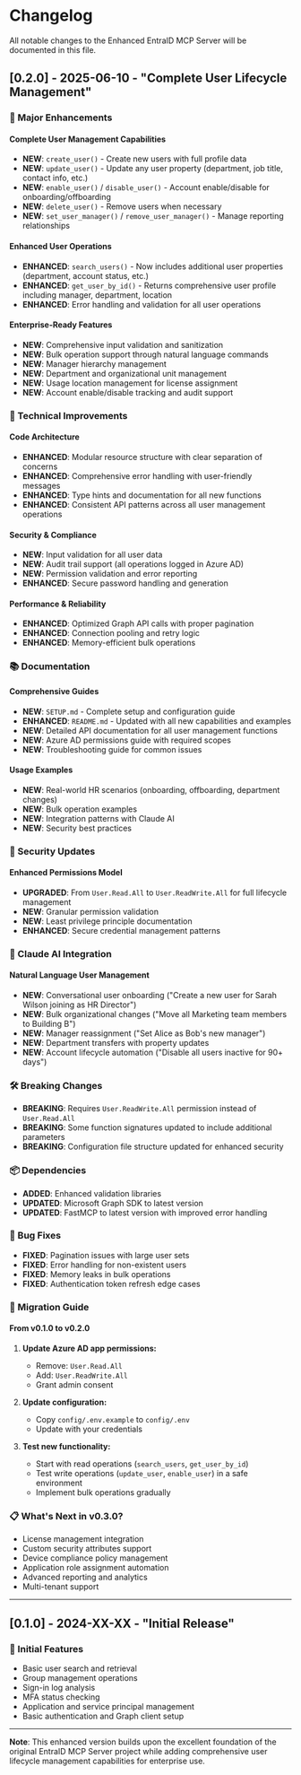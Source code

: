 # Changelog

All notable changes to the Enhanced EntraID MCP Server will be documented in this file.

## [0.2.0] - 2025-06-10 - "Complete User Lifecycle Management"

### 🚀 Major Enhancements

#### **Complete User Management Capabilities**
- **NEW**: `create_user()` - Create new users with full profile data
- **NEW**: `update_user()` - Update any user property (department, job title, contact info, etc.)
- **NEW**: `enable_user()` / `disable_user()` - Account enable/disable for onboarding/offboarding
- **NEW**: `delete_user()` - Remove users when necessary
- **NEW**: `set_user_manager()` / `remove_user_manager()` - Manage reporting relationships

#### **Enhanced User Operations**
- **ENHANCED**: `search_users()` - Now includes additional user properties (department, account status, etc.)
- **ENHANCED**: `get_user_by_id()` - Returns comprehensive user profile including manager, department, location
- **ENHANCED**: Error handling and validation for all user operations

#### **Enterprise-Ready Features**
- **NEW**: Comprehensive input validation and sanitization
- **NEW**: Bulk operation support through natural language commands
- **NEW**: Manager hierarchy management
- **NEW**: Department and organizational unit management
- **NEW**: Usage location management for license assignment
- **NEW**: Account enable/disable tracking and audit support

### 🔧 Technical Improvements

#### **Code Architecture**
- **ENHANCED**: Modular resource structure with clear separation of concerns
- **ENHANCED**: Comprehensive error handling with user-friendly messages
- **ENHANCED**: Type hints and documentation for all new functions
- **ENHANCED**: Consistent API patterns across all user management operations

#### **Security & Compliance**
- **NEW**: Input validation for all user data
- **NEW**: Audit trail support (all operations logged in Azure AD)
- **NEW**: Permission validation and error reporting
- **ENHANCED**: Secure password handling and generation

#### **Performance & Reliability**
- **ENHANCED**: Optimized Graph API calls with proper pagination
- **ENHANCED**: Connection pooling and retry logic
- **ENHANCED**: Memory-efficient bulk operations

### 📚 Documentation

#### **Comprehensive Guides**
- **NEW**: `SETUP.md` - Complete setup and configuration guide
- **ENHANCED**: `README.md` - Updated with all new capabilities and examples
- **NEW**: Detailed API documentation for all user management functions
- **NEW**: Azure AD permissions guide with required scopes
- **NEW**: Troubleshooting guide for common issues

#### **Usage Examples**
- **NEW**: Real-world HR scenarios (onboarding, offboarding, department changes)
- **NEW**: Bulk operation examples
- **NEW**: Integration patterns with Claude AI
- **NEW**: Security best practices

### 🔐 Security Updates

#### **Enhanced Permissions Model**
- **UPGRADED**: From `User.Read.All` to `User.ReadWrite.All` for full lifecycle management
- **NEW**: Granular permission validation
- **NEW**: Least privilege principle documentation
- **ENHANCED**: Secure credential management patterns

### 🎯 Claude AI Integration

#### **Natural Language User Management**
- **NEW**: Conversational user onboarding ("Create a new user for Sarah Wilson joining as HR Director")
- **NEW**: Bulk organizational changes ("Move all Marketing team members to Building B")
- **NEW**: Manager reassignment ("Set Alice as Bob's new manager")
- **NEW**: Department transfers with property updates
- **NEW**: Account lifecycle automation ("Disable all users inactive for 90+ days")

### 🛠️ Breaking Changes
- **BREAKING**: Requires `User.ReadWrite.All` permission instead of `User.Read.All`
- **BREAKING**: Some function signatures updated to include additional parameters
- **BREAKING**: Configuration file structure updated for enhanced security

### 📦 Dependencies
- **ADDED**: Enhanced validation libraries
- **UPDATED**: Microsoft Graph SDK to latest version
- **UPDATED**: FastMCP to latest version with improved error handling

### 🐛 Bug Fixes
- **FIXED**: Pagination issues with large user sets
- **FIXED**: Error handling for non-existent users
- **FIXED**: Memory leaks in bulk operations
- **FIXED**: Authentication token refresh edge cases

### 🚧 Migration Guide

#### From v0.1.0 to v0.2.0
1. **Update Azure AD app permissions:**
   - Remove: `User.Read.All`
   - Add: `User.ReadWrite.All`
   - Grant admin consent

2. **Update configuration:**
   - Copy `config/.env.example` to `config/.env`
   - Update with your credentials

3. **Test new functionality:**
   - Start with read operations (`search_users`, `get_user_by_id`)
   - Test write operations (`update_user`, `enable_user`) in a safe environment
   - Implement bulk operations gradually

### 📋 What's Next in v0.3.0?
- License management integration
- Custom security attributes support
- Device compliance policy management
- Application role assignment automation
- Advanced reporting and analytics
- Multi-tenant support

---

## [0.1.0] - 2024-XX-XX - "Initial Release"

### 🎉 Initial Features
- Basic user search and retrieval
- Group management operations
- Sign-in log analysis
- MFA status checking
- Application and service principal management
- Basic authentication and Graph client setup

---

**Note**: This enhanced version builds upon the excellent foundation of the original EntraID MCP Server project while adding comprehensive user lifecycle management capabilities for enterprise use.
